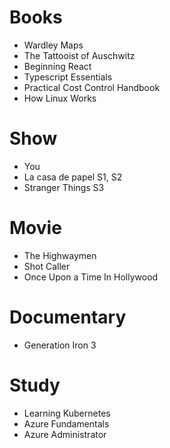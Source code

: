 # Books

- Wardley Maps
- The Tattooist of Auschwitz
- Beginning React
- Typescript Essentials
- Practical Cost Control Handbook
- How Linux Works

# Show

- You
- La casa de papel S1, S2
- Stranger Things S3

# Movie

- The Highwaymen
- Shot Caller
- Once Upon a Time In Hollywood

# Documentary

- Generation Iron 3

# Study

- Learning Kubernetes
- Azure Fundamentals
- Azure Administrator

